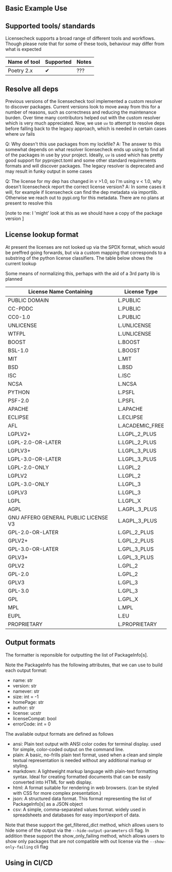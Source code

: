 

## Basic Example Use




## Supported tools/ standards

Licensecheck supports a broad range of different tools and workflows. Though please note that
for some of these tools, behaviour may differ from what is expected

| Name of tool | Supported | Notes |
| ------------ | --------- | ----- |
| Poetry 2.x   | ✔         | ???   |


## Resolve all deps

Previous versions of the licensecheck tool implemented a custom resolver to discover packages.
Current versions look to move away from this for a number of reasons, such as correctness and
reducing the maintenance burden. Over time many contributors helped out with the custom
resolver which is very much appreciated. Now, we use `uv` to attempt to resolve deps before
falling back to the legacy approach, which is needed in certain cases where uv fails

Q: Why doesn't this use packages from my lockfile?
A: The answer to this somewhat depends on what resolver licensecheck ends up using to
find all of the packages in use by your project. Ideally, `uv` is used which has pretty
good support for pyproject.toml and some other standard requirements formats and will discover
packages. The legacy resolver is deprecated and may result in funky output in some cases

Q: The license for my dep has changed in v >1.0, so I'm using v < 1.0, why doesn't licensecheck report the correct license version?
A: In some cases it will, for example if licensecheck can find the dep metadata via importlib. Otherwise we reach out to pypi.org for this metadata. There are no plans at present to resolve this

[note to me: I 'might' look at this as we should have a copy of the package version ]

## License lookup format


At present the licenses are not looked up via the SPDX format, which would be preffred going forwards, but via a custom mapping that corresponds to a substring of the python license classifiers. The table below shows the current lookup

Some means of normalizing this, perhaps with the aid of a 3rd party lib is planned


| License Name Containing              | License Type    |
| ------------------------------------ | --------------- |
| PUBLIC DOMAIN                        | L.PUBLIC        |
| CC-PDDC                              | L.PUBLIC        |
| CC0-1.0                              | L.PUBLIC        |
| UNLICENSE                            | L.UNLICENSE     |
| WTFPL                                | L.UNLICENSE     |
| BOOST                                | L.BOOST         |
| BSL-1.0                              | L.BOOST         |
| MIT                                  | L.MIT           |
| BSD                                  | L.BSD           |
| ISC                                  | L.ISC           |
| NCSA                                 | L.NCSA          |
| PYTHON                               | L.PSFL          |
| PSF-2.0                              | L.PSFL          |
| APACHE                               | L.APACHE        |
| ECLIPSE                              | L.ECLIPSE       |
| AFL                                  | L.ACADEMIC_FREE |
| LGPLV2+                              | L.LGPL_2_PLUS   |
| LGPL-2.0-OR-LATER                    | L.LGPL_2_PLUS   |
| LGPLV3+                              | L.LGPL_3_PLUS   |
| LGPL-3.0-OR-LATER                    | L.LGPL_3_PLUS   |
| LGPL-2.0-ONLY                        | L.LGPL_2        |
| LGPLV2                               | L.LGPL_2        |
| LGPL-3.0-ONLY                        | L.LGPL_3        |
| LGPLV3                               | L.LGPL_3        |
| LGPL                                 | L.LGPL_X        |
| AGPL                                 | L.AGPL_3_PLUS   |
| GNU AFFERO GENERAL PUBLIC LICENSE V3 | L.AGPL_3_PLUS   |
| GPL-2.0-OR-LATER                     | L.GPL_2_PLUS    |
| GPLV2+                               | L.GPL_2_PLUS    |
| GPL-3.0-OR-LATER                     | L.GPL_3_PLUS    |
| GPLV3+                               | L.GPL_3_PLUS    |
| GPLV2                                | L.GPL_2         |
| GPL-2.0                              | L.GPL_2         |
| GPLV3                                | L.GPL_3         |
| GPL-3.0                              | L.GPL_3         |
| GPL                                  | L.GPL_X         |
| MPL                                  | L.MPL           |
| EUPL                                 | L.EU            |
| PROPRIETARY                          | L.PROPRIETARY   |





## Output formats

The formatter is reponsible for outputting the list of PackageInfo[s].

Note the PackageInfo has the following attributes, that we can use to build each output format:
- name: str
- version: str
- namever: str
- size: int = -1
- homePage: str
- author: str
- license: ucstr
- licenseCompat: bool
- errorCode: int = 0


The available output formats are defined as follows


- ansi: Plain text output with ANSI color codes for terminal display.
	used for simple, color-coded output on the command line.
- plain: A basic, no-frills plain text format, used when a clean and simple
	textual representation is needed without any additional markup or styling.
- markdown: A lightweight markup language with plain-text formatting syntax. Ideal
	for creating formatted documents that can be easily converted into HTML for web display.
- html: A format suitable for rendering in web browsers. (can be styled with CSS
	for more complex presentation.)
- json: A structured data format. This format representing the list of PackageInfo[s]
	as a JSON object
- csv: A simple, comma-separated values format. widely used in spreadsheets and
	databases for easy import/export of data.

Note that these support the get_filtered_dict method, which allows users
to hide some of the output via the `--hide-output-parameters` cli flag. In addition
these support the show_only_failing method, which allows users
to show only packages that are not compatible with out license via the
`--show-only-failing` cli flag


## Using in CI/CD
